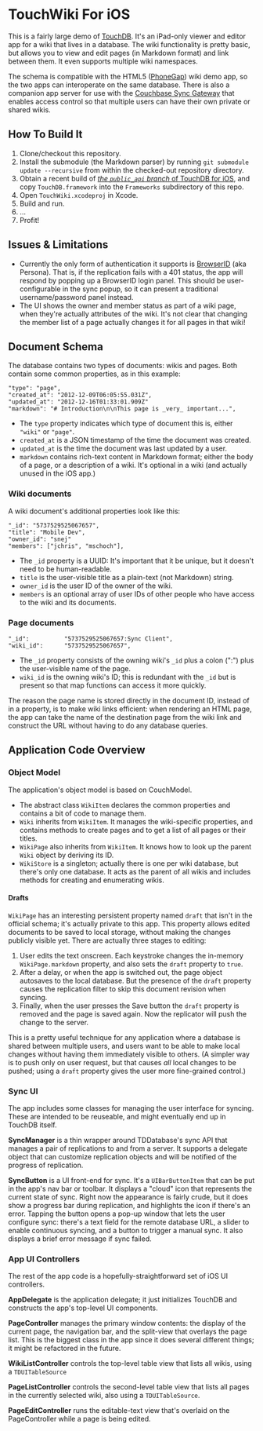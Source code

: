 # TouchWiki For iOS

This is a fairly large demo of [TouchDB][TOUCHDB]. It's an iPad-only viewer and editor app for a wiki that lives in a database. The wiki functionality is pretty basic, but allows you to view and edit pages (in Markdown format) and link between them. It even supports multiple wiki namespaces.

The schema is compatible with the HTML5 ([PhoneGap][TOUCHGAP]) wiki demo app, so the two apps can interoperate on the same database. There is also a companion app server for use with the [Couchbase Sync Gateway][GATEWAY] that enables access control so that multiple users can have their own private or shared wikis.

## How To Build It

1. Clone/checkout this repository.
2. Install the submodule (the Markdown parser) by running `git submodule update --recursive` from within the checked-out repository directory.
3. Obtain a recent build of [_the `public_api` branch_ of TouchDB for iOS][PUBLICAPI], and copy `TouchDB.framework` into the `Frameworks` subdirectory of this repo.
4. Open `TouchWiki.xcodeproj` in Xcode.
5. Build and run.
6. ...
7. Profit!

## Issues & Limitations

* Currently the only form of authentication it supports is [BrowserID][BROWSERID] (aka Persona). That is, if the replication fails with a 401 status, the app will respond by popping up a BrowserID login panel. This should be user-configurable in the sync popup, so it can present a traditional username/password panel instead.
* The UI shows the owner and member status as part of a wiki page, when they're actually attributes of the wiki. It's not clear that changing the member list of a page actually changes it for all pages in that wiki!

## Document Schema

The database contains two types of documents: wikis and pages. Both contain some common properties, as in this example:

    "type": "page",
    "created_at": "2012-12-09T06:05:55.031Z",
    "updated_at": "2012-12-16T01:33:01.909Z"
    "markdown": "# Introduction\n\nThis page is _very_ important...",

* The `type` property indicates which type of document this is, either `"wiki"` or `"page"`.
* `created_at` is a JSON timestamp of the time the document was created.
* `updated_at` is the time the document was last updated by a user.
* `markdown` contains rich-text content in Markdown format; either the body of a page, or a description of a wiki. It's optional in a wiki (and actually unused in the iOS app.)

### Wiki documents

A wiki document's additional properties look like this:

    "_id": "5737529525067657",
    "title": "Mobile Dev",
    "owner_id": "snej"
    "members": ["jchris", "mschoch"],

* The `_id` property is a UUID: It's important that it be unique, but it doesn't need to be human-readable.
* `title` is the user-visible title as a plain-text (not Markdown) string.
* `owner_id` is the user ID of the owner of the wiki.
* `members` is an optional array of user IDs of other people who have access to the wiki and its documents.

### Page documents

    "_id":          "5737529525067657:Sync Client",
    "wiki_id":      "5737529525067657",

* The `_id` property consists of the owning wiki's `_id` plus a colon (":") plus the user-visible name of the page.
* `wiki_id` is the owning wiki's ID; this is redundant with the `_id` but is present so that map functions can access it more quickly.

The reason the page name is stored directly in the document ID, instead of in a property, is to make wiki links efficient: when rendering an HTML page, the app can take the name of the destination page from the wiki link and construct the URL without having to do any database queries.

## Application Code Overview

### Object Model

The application's object model is based on CouchModel. 

* The abstract class `WikiItem` declares the common properties and contains a bit of code to manage them.
* `Wiki` inherits from `WikiItem`. It manages the wiki-specific properties, and contains methods to create pages and to get a list of all pages or their titles.
* `WikiPage` also inherits from `WikiItem`. It knows how to look up the parent `Wiki` object by deriving its ID.
* `WikiStore` is a singleton; actually there is one per wiki database, but there's only one database. It acts as the parent of all wikis and includes methods for creating and enumerating wikis.

#### Drafts

`WikiPage` has an interesting persistent property named `draft` that isn't in the official schema; it's actually private to this app. This property allows edited documents to be saved to local storage, without making the changes publicly visible yet. There are actually three stages to editing:

1. User edits the text onscreen. Each keystroke changes the in-memory `WikiPage.markdown` property, and also sets the `draft` property to `true`.
2. After a delay, or when the app is switched out, the page object autosaves to the local database. But the presence of the `draft` property causes the replication filter to skip this document revision when syncing.
3. Finally, when the user presses the Save button the `draft` property is removed and the page is saved again. Now the replicator will push the change to the server.

This is a pretty useful technique for any application where a database is shared between multiple users, and users want to be able to make local changes without having them immediately visible to others. (A simpler way is to push only on user request, but that causes _all_ local changes to be pushed; using a `draft` property gives the user more fine-grained control.)

### Sync UI

The app includes some classes for managing the user interface for syncing. These are intended to be reuseable, and might eventually end up in TouchDB itself.

**SyncManager** is a thin wrapper around TDDatabase's sync API that manages a pair of replications to and from a server. It supports a delegate object that can customize replication objects and will be notified of the progress of replication.

**SyncButton** is a UI front-end for sync. It's a `UIBarButtonItem` that can be put in the app's nav bar or toolbar. It displays a "cloud" icon that represents the current state of sync. Right now the appearance is fairly crude, but it does show a progress bar during replication, and highlights the icon if there's an error. Tapping the button opens a pop-up window that lets the user configure sync: there's a text field for the remote database URL, a slider to enable continuous syncing, and a button to trigger a manual sync. It also displays a brief error message if sync failed.

### App UI Controllers

The rest of the app code is a hopefully-straightforward set of iOS UI controllers.

**AppDelegate** is the application delegate; it just initializes TouchDB and constructs the app's top-level UI components.

**PageController** manages the primary window contents: the display of the current page, the navigation bar, and the split-view that overlays the page list. This is the biggest class in the app since it does several different things; it might be refactored in the future.

**WikiListController** controls the top-level table view that lists all wikis, using a `TDUITableSource`

**PageListController** controls the second-level table view that lists all pages in the currently selected wiki, also using a `TDUITableSource`.

**PageEditController** runs the editable-text view that's overlaid on the PageController while a page is being edited.

[TOUCHDB]: http://touchdb.org
[TOUCHGAP]: https://github.com/jchris/TouchGap
[GATEWAY]: https://github.com/couchbaselabs/sync_gateway
[PUBLICAPI]: https://github.com/couchbaselabs/TouchDB-iOS/tree/public-api
[BROWSERID]: https://developer.mozilla.org/en-US/docs/persona
